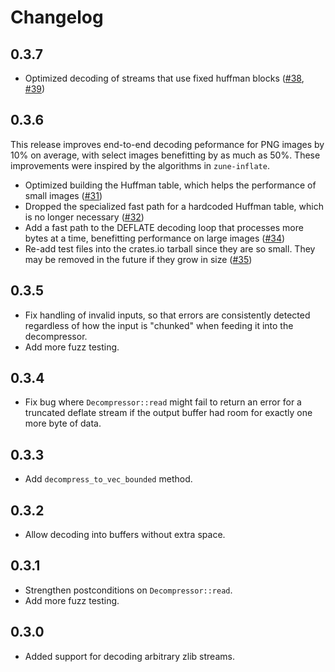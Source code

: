 # Changelog

## 0.3.7

 - Optimized decoding of streams that use fixed huffman blocks ([#38], [#39])

[#38]: https://github.com/image-rs/fdeflate/pull/38
[#39]: https://github.com/image-rs/fdeflate/pull/39

## 0.3.6

This release improves end-to-end decoding peformance for PNG images by 10% on average,
with select images benefitting by as much as 50%.
These improvements were inspired by the algorithms in `zune-inflate`.

- Optimized building the Huffman table, which helps the performance of small images ([#31])
- Dropped the specialized fast path for a hardcoded Huffman table, which is no longer necessary ([#32])
- Add a fast path to the DEFLATE decoding loop that processes more bytes at a time, benefitting performance on large images ([#34])
- Re-add test files into the crates.io tarball since they are so small. They may be removed in the future if they grow in size ([#35])

[#31]: https://github.com/image-rs/fdeflate/pull/31
[#32]: https://github.com/image-rs/fdeflate/pull/32
[#34]: https://github.com/image-rs/fdeflate/pull/34
[#35]: https://github.com/image-rs/fdeflate/pull/35


## 0.3.5

- Fix handling of invalid inputs, so that errors are consistently detected
  regardless of how the input is "chunked" when feeding it into the
  decompressor.
- Add more fuzz testing.

## 0.3.4

- Fix bug where `Decompressor::read` might fail to return an error for a
  truncated deflate stream if the output buffer had room for exactly one more
  byte of data.

## 0.3.3

- Add `decompress_to_vec_bounded` method.

## 0.3.2

- Allow decoding into buffers without extra space.

## 0.3.1

- Strengthen postconditions on `Decompressor::read`.
- Add more fuzz testing.

## 0.3.0

- Added support for decoding arbitrary zlib streams.
